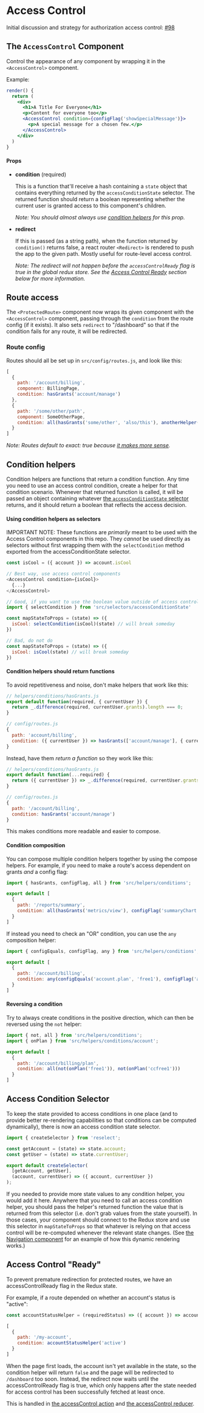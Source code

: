 # Access Control

Initial discussion and strategy for authorization access control: [#98](https://github.com/SparkPost/2web2ui/issues/98)

## The `AccessControl` Component

Control the appearance of any component by wrapping it in the `<AccessControl>` component.

Example:

```jsx
render() {
  return (
    <div>
      <h1>A Title For Everyone</h1>
      <p>Content for everyone too</p>
      <AccessControl condition={configFlag('showSpecialMessage')}>
        <p>A special message for a chosen few.</p>
      </AccessControl>
    </div>
  )
}
```

#### Props

* **condition** (required)

  This is a function that'll receive a hash containing a `state` object that contains everything returned by the `accessConditionState` selector. The returned function should return a boolean representing whether the current user is granted access to this component's children.

  _Note: You should almost always use [condition helpers](https://github.com/SparkPost/2web2ui/blob/hotfix/FAD-5307/docs/access-control.md#condition-helpers) for this prop._

* **redirect**

  If this is passed (as a string path), when the function returned by `condition()` returns false, a react router `<Redirect>` is rendered to push the app to the given path. Mostly useful for route-level access control.

  _Note: The redirect will not happen before the `accessControlReady` flag is true in the global redux store. See the [Access Control Ready](#access-control-ready) section below for more information._

## Route access

The `<ProtectedRoute>` component now wraps its given component with the `<AccessControl>` component, passing through the `condition` from the route config (if it exists). It also sets `redirect` to "/dashboard" so that if the condition fails for any route, it will be redirected.

### Route config

Routes should all be set up in `src/config/routes.js`, and look like this:

```js
[
  {
    path: '/account/billing',
    component: BillingPage,
    condition: hasGrants('account/manage')
  },
  {
    path: '/some/other/path',
    component: SomeOtherPage,
    condition: all(hasGrants('some/other', 'also/this'), anotherHelper('some argument'))
  }
]
```

_Note: Routes default to exact: true because [it makes more sense](https://github.com/ReactTraining/react-router/issues/4958)._

## Condition helpers

Condition helpers are functions that return a condition function. Any time you need to use an access control condition, create a helper for that condition scenario. Whenever that returned function is called, it will be passed an object containing whatever [the `accessConditionState` selector](#access-condition-selector) returns, and it should return a boolean that reflects the access decision.

#### Using condition helpers as selectors

IMPORTANT NOTE: These functions are _primarily_ meant to be used with the Access Control components in this repo. They _cannot_ be used directly as selectors without first wrapping them with the `selectCondition` method exported from the accessConditionState selector.

```js
const isCool = ({ account }) => account.isCool

// Best way, use access control components
<AccessControl condition={isCool}>
  {...}
</AccessControl>

// Good, if you want to use the boolean value outside of access control components
import { selectCondition } from 'src/selectors/accessConditionState'

const mapStateToProps = (state) => ({
  isCool: selectCondition(isCool)(state) // will break someday
})

// Bad, do not do
const mapStateToProps = (state) => ({
  isCool: isCool(state) // will break someday
})
```

#### Condition helpers should return functions

To avoid repetitiveness and noise, don't make helpers that work like this:
```js
// helpers/conditions/hasGrants.js
export default function(required, { currentUser }) {
  return _.difference(required, currentUser.grants).length === 0;
}

// config/routes.js
{
  path: 'account/billing',
  condition: ({ currentUser }) => hasGrants(['account/manage'], { currentUser })
}
```

Instead, have them _return a function_ so they work like this:
```js
// helpers/conditions/hasGrants.js
export default function(...required) {
  return ({ currentUser }) => _.difference(required, currentUser.grants).length === 0
}

// config/routes.js
{
  path: '/account/billing',
  condition: hasGrants('account/manage')
}
```

This makes conditions more readable and easier to compose.

#### Condition composition

You can compose multiple condition helpers together by using the compose helpers. For example, if you need to make a route's access dependent on grants _and_ a config flag:

```js
import { hasGrants, configFlag, all } from 'src/helpers/conditions';

export default [
  {
    path: '/reports/summary',
    condition: all(hasGrants('metrics/view'), configFlag('summaryChart.enabled'))
  }
]
```

If instead you need to check an "OR" condition, you can use the `any` composition helper:

```js
import { configEquals, configFlag, any } from 'src/helpers/conditions';

export default [
  {
    path: '/account/billing',
    condition: any(configEquals('account.plan', 'free1'), configFlag('account.billing.enabled'))
  }
]
```

#### Reversing a condition

Try to always create conditions in the positive direction, which can then be reversed using the `not` helper:

```js
import { not, all } from 'src/helpers/conditions';
import { onPlan } from 'src/helpers/conditions/account';

export default [
  {
    path: '/account/billing/plan',
    condition: all(not(onPlan('free1')), not(onPlan('ccfree1')))
  }
]
```


## Access Condition Selector

To keep the state provided to access conditions in one place (and to provide better re-rendering capabilities so that conditions can be computed dynamically), there is now an access condition state selector.

```js
import { createSelector } from 'reselect';

const getAccount = (state) => state.account;
const getUser = (state) => state.currentUser;

export default createSelector(
  [getAccount, getUser],
  (account, currentUser) => ({ account, currentUser })
);
```

If you needed to provide more state values to any condition helper, you would add it here. Anywhere that you need to call an access condition helper, you should pass the helper's returned function the value that is returned from this selector (i.e. don't grab values from the state yourself). In those cases, your component should connect to the Redux store and use this selector in `mapStateToProps` so that whatever is relying on that access control will be re-computed whenever the relevant state changes. (See [the Navigation component](/src/components/navigation/Navigation.js) for an example of how this dynamic rendering works.)

## Access Control "Ready"

To prevent premature redirection for protected routes, we have an accessControlReady flag in the Redux state.

For example, if a route depended on whether an account's status is "active":

```js
const accountStatusHelper = (requiredStatus) => ({ account }) => account.status === requiredStatus;

[
  {
    path: '/my-account',
    condition: accountStatusHelper('active')
  }
]
```

When the page first loads, the account isn't yet available in the state, so the condition helper will return `false` and the page will be redirected to `/dashboard` too soon. Instead, the redirect now waits until the accessControlReady flag is true, which only happens after the state needed for access control has been successfully fetched at least once.

This is handled in [the accessControl action](/src/actions/accessControl.js) and [the accessControl reducer](/src/reducers/accessControl.js).
